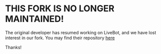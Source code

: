 # THIS FORK IS NO LONGER MAINTAINED!
The original developer has resumed working on LiveBot, and we have lost interest in our fork. You may find their repository [here](https://github.com/SebOuellette/LiveBot)

Thanks!
